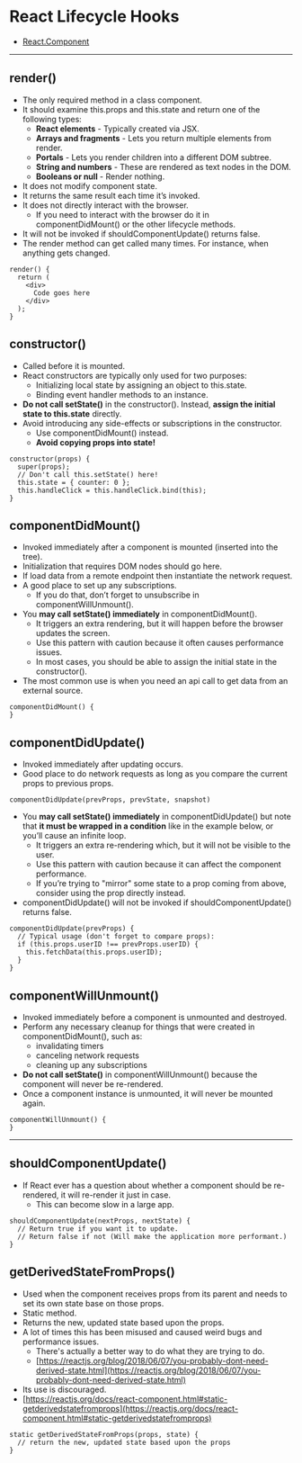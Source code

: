 # React Lifecycle Hooks
- [React.Component](https://reactjs.org/docs/react-component.html)

---

## render()
- The only required method in a class component.
- It should examine this.props and this.state and return one of the following types:
  - **React elements** - Typically created via JSX.
  - **Arrays and fragments** - Lets you return multiple elements from render.
  - **Portals** - Lets you render children into a different DOM subtree.
  - **String and numbers** - These are rendered as text nodes in the DOM.
  - **Booleans or null** - Render nothing.
- It does not modify component state.
- It returns the same result each time it’s invoked.
- It does not directly interact with the browser.
  - If you need to interact with the browser do it in componentDidMount() or the other lifecycle methods.
- It will not be invoked if shouldComponentUpdate() returns false.
- The render method can get called many times. For instance, when anything gets changed.
```
render() {
  return (
    <div>
      Code goes here
    </div>
  );
}
```

## constructor() 
- Called before it is mounted.
- React constructors are typically only used for two purposes:
  - Initializing local state by assigning an object to this.state.
  - Binding event handler methods to an instance.
- **Do not call setState()** in the constructor(). Instead, **assign the initial state to this.state** directly.
- Avoid introducing any side-effects or subscriptions in the constructor. 
  - Use componentDidMount() instead.
  - **Avoid copying props into state!**
```
constructor(props) {
  super(props);
  // Don't call this.setState() here!
  this.state = { counter: 0 };
  this.handleClick = this.handleClick.bind(this);
}
```

## componentDidMount()
- Invoked immediately after a component is mounted (inserted into the tree).
- Initialization that requires DOM nodes should go here.
- If load data from a remote endpoint then instantiate the network request.
- A good place to set up any subscriptions.
  - If you do that, don’t forget to unsubscribe in componentWillUnmount().
- You **may call setState() immediately** in componentDidMount().
  - It triggers an extra rendering, but it will happen before the browser updates the screen. 
  - Use this pattern with caution because it often causes performance issues.
  - In most cases, you should be able to assign the initial state in the constructor().
- The most common use is when you need an api call to get data from an external source.
```
componentDidMount() {
}
```

## componentDidUpdate()
- Invoked immediately after updating occurs.
- Good place to do network requests as long as you compare the current props to previous props.
```
componentDidUpdate(prevProps, prevState, snapshot)
```
- You **may call setState() immediately** in componentDidUpdate() but note that **it must be wrapped in a condition** like in the example below, or you’ll cause an infinite loop.
  - It triggers an extra re-rendering which, but it will not be visible to the user.
  - Use this pattern with caution because it can affect the component performance.
  - If you’re trying to "mirror" some state to a prop coming from above, consider using the prop directly instead. 
- componentDidUpdate() will not be invoked if shouldComponentUpdate() returns false.
```
componentDidUpdate(prevProps) {
  // Typical usage (don't forget to compare props):
  if (this.props.userID !== prevProps.userID) {
    this.fetchData(this.props.userID);
  }
}
```

## componentWillUnmount()

- Invoked immediately before a component is unmounted and destroyed.
- Perform any necessary cleanup for things that were created in componentDidMount(), such as:
  - invalidating timers
  - canceling network requests
  - cleaning up any subscriptions
- **Do not call setState()** in componentWillUnmount() because the component will never be re-rendered.
- Once a component instance is unmounted, it will never be mounted again.
```
componentWillUnmount() {
}
```

---

## shouldComponentUpdate()
- If React ever has a question about whether a component should be re-rendered, it will re-render it just in case.
  - This can become slow in a large app.
```
shouldComponentUpdate(nextProps, nextState) {
  // Return true if you want it to update.
  // Return false if not (Will make the application more performant.)
}
```

## getDerivedStateFromProps()

- Used when the component receives props from its parent and needs to set its own state base on those props.
- Static method.
- Returns the new, updated state based upon the props.
- A lot of times this has been misused and caused weird bugs and performance issues.
  - There's actually a better way to do what they are trying to do.
  - [https://reactjs.org/blog/2018/06/07/you-probably-dont-need-derived-state.html](https://reactjs.org/blog/2018/06/07/you-probably-dont-need-derived-state.html)
- Its use is discouraged.
- [https://reactjs.org/docs/react-component.html#static-getderivedstatefromprops](https://reactjs.org/docs/react-component.html#static-getderivedstatefromprops)

```
static getDerivedStateFromProps(props, state) {
  // return the new, updated state based upon the props
}
```

